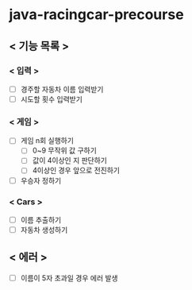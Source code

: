 # java-racingcar-precourse

## < 기능 목록 >
### < 입력 >
- [ ] 경주할 자동차 이름 입력받기
- [ ] 시도할 횟수 입력받기

### < 게임 > 
- [ ] 게임 n회 실행하기
    - [ ] 0~9 무작위 값 구하기
    - [ ] 값이 4이상인 지 판단하기
    - [ ] 4이상인 경우 앞으로 전진하기
- [ ] 우승자 정하기

### < Cars >
- [ ] 이름 추출하기
- [ ] 자동차 생성하기

## < 에러 >
- [ ] 이름이 5자 초과일 경우 에러 발생

